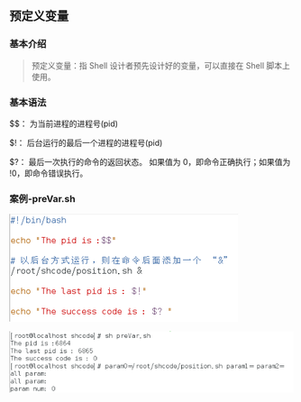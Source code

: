 ## 预定义变量

### 基本介绍

> 预定义变量：指 Shell 设计者预先设计好的变量，可以直接在 Shell 脚本上使用。

### 基本语法

\$\$：
		为当前进程的进程号(pid)

$!：
		后台运行的最后一个进程的进程号(pid)

$?：
		最后一次执行的命令的返回状态。
		如果值为 0，即命令正确执行；如果值为 !0，即命令错误执行。

### 案例-preVar.sh

![](img/1660187390362.jpg)

![](img/1660187620928.jpg)
